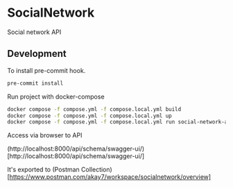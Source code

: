 # SocialNetwork
Social network API


## Development

To install pre-commit hook.

```bash
pre-commit install
```

Run project with docker-compose

```bash
docker compose -f compose.yml -f compose.local.yml build
docker compose -f compose.yml -f compose.local.yml up
docker compose -f compose.yml -f compose.local.yml run social-network-app python3 manage.py migrate
```

Access via browser to API

(http://localhost:8000/api/schema/swagger-ui/)[http://localhost:8000/api/schema/swagger-ui/]

It's exported to (Postman Collection)[https://www.postman.com/akay7/workspace/socialnetwork/overview]
